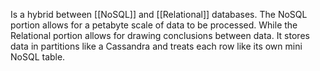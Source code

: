Is a hybrid between [[NoSQL]] and [[Relational]] databases. The NoSQL portion allows for a petabyte scale of data to be processed. While the Relational portion allows for drawing conclusions between data. It stores data in partitions like a Cassandra and treats each row like its own mini NoSQL table. 